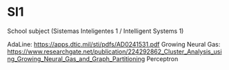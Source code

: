 # SI1
School subject (Sistemas Inteligentes 1 / Intelligent Systems 1)

AdaLine: https://apps.dtic.mil/sti/pdfs/AD0241531.pdf
Growing Neural Gas: https://www.researchgate.net/publication/224292862_Cluster_Analysis_using_Growing_Neural_Gas_and_Graph_Partitioning
Perceptron
